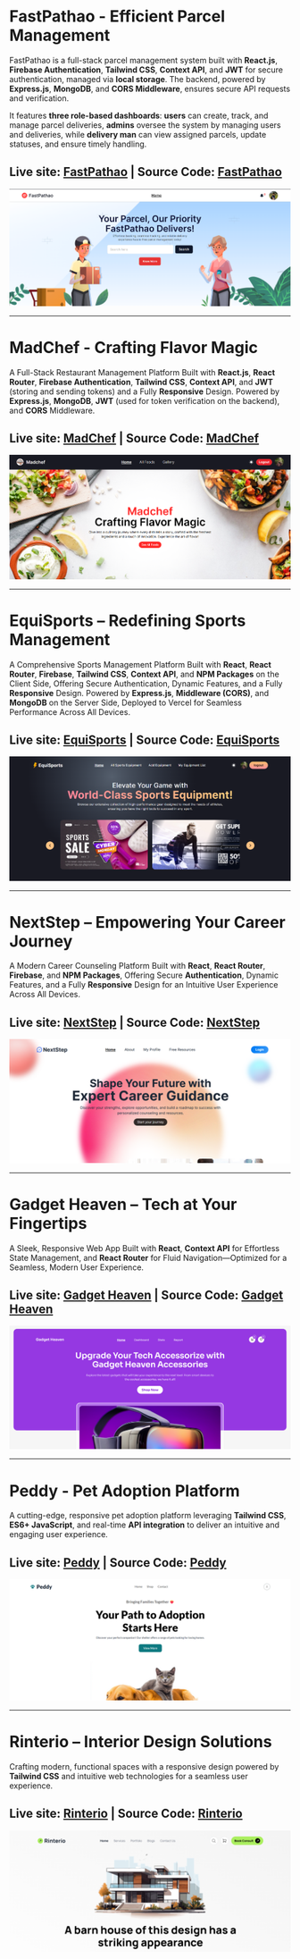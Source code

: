 # FastPathao - Efficient Parcel Management
FastPathao is a full-stack parcel management system built with **React.js**, **Firebase Authentication**, **Tailwind CSS**, **Context API**, and **JWT** for secure authentication, managed via **local storage**. The backend, powered by **Express.js**, **MongoDB**, and **CORS Middleware**, ensures secure API requests and verification.

It features **three role-based dashboards**: **users** can create, track, and manage parcel deliveries, **admins** oversee the system by managing users and deliveries, while **delivery man** can view assigned parcels, update statuses, and ensure timely handling.
## Live site: [FastPathao](https://parceltracker-7e596.web.app/) | Source Code: [FastPathao](https://github.com/khh-Niloy/ph-projects/tree/main/ParcelTracker-A12)
![Screenshot](thumb-images/FastPathao.png)

<hr/>

# MadChef - Crafting Flavor Magic
A Full-Stack Restaurant Management Platform Built with **React.js**, **React Router**, **Firebase Authentication**, **Tailwind CSS**, **Context API**, and **JWT** (storing and sending tokens) and a Fully **Responsive** Design. Powered by **Express.js**, **MongoDB**, **JWT** (used for token verification on the backend), and **CORS** Middleware.
## Live site: [MadChef](https://madchef-1487d.web.app/) | Source Code: [MadChef](https://github.com/khh-Niloy/ph-projects/tree/main/Madchef-A11)
![Screenshot](thumb-images/madchef.png)

<hr/>

# EquiSports – Redefining Sports Management
A Comprehensive Sports Management Platform Built with **React**, **React Router**, **Firebase**, **Tailwind CSS**, **Context API**, and **NPM Packages** on the Client Side, Offering Secure Authentication, Dynamic Features, and a Fully **Responsive** Design. Powered by **Express.js**, **Middleware (CORS)**, and **MongoDB** on the Server Side, Deployed to Vercel for Seamless Performance Across All Devices.
## Live site: [EquiSports](https://equisports-1c3a0.web.app/) | Source Code: [EquiSports](https://github.com/khh-Niloy/ph-projects/tree/main/EquiSports-A10)
![Screenshot](thumb-images/EquiSports.png)

<hr/>

# NextStep – Empowering Your Career Journey
A Modern Career Counseling Platform Built with **React**, **React Router**, **Firebase**, and **NPM Packages**, Offering Secure **Authentication**, Dynamic Features, and a Fully **Responsive** Design for an Intuitive User Experience Across All Devices.
## Live site: [NextStep](https://thriving-starlight-762625.netlify.app/) | Source Code: [NextStep](https://github.com/khh-Niloy/ph-projects/tree/main/Next%20Step)
![Screenshot](thumb-images/nextstep.png)

<hr/>

# Gadget Heaven – Tech at Your Fingertips
A Sleek, Responsive Web App Built with **React**, **Context API** for Effortless State Management, and **React Router** for Fluid Navigation—Optimized for a Seamless, Modern User Experience.
## Live site: [Gadget Heaven](https://imaginative-semolina-e3f9d0.netlify.app/) | Source Code: [Gadget Heaven](https://github.com/khh-Niloy/ph-projects/tree/main/Gadget%20Heaven)

![Screenshot](thumb-images/gadget.png)

<hr/>

# Peddy - Pet Adoption Platform
A cutting-edge, responsive pet adoption platform leveraging **Tailwind CSS**, **ES6+ JavaScript**, and real-time **API integration** to deliver an intuitive and engaging user experience.
## Live site: [Peddy](https://peddy-a5.netlify.app/) | Source Code: [Peddy](https://github.com/khh-Niloy/ph-projects/tree/main/peddy)
![Screenshot](thumb-images/peddy.png)

<hr/>

# Rinterio – Interior Design Solutions
Crafting modern, functional spaces with a responsive design powered by **Tailwind CSS** and intuitive web technologies for a seamless user experience.
## Live site: [Rinterio](https://rinterio-a3.netlify.app/) | Source Code: [Rinterio](https://github.com/khh-Niloy/ph-projects/tree/main/rinterio)
![Screenshot](thumb-images/rinterio.png)
